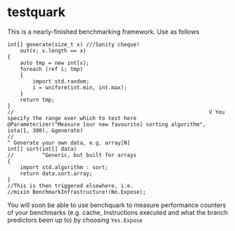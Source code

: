 # testquark
This is a nearly-finished benchmarking framework. 
Use as follows
```
int[] generate(size_t x) ///Sanity cheque!
    out(v; v.length == x)
{
    auto tmp = new int[x];
    foreach (ref i; tmp)
    {
        import std.random;
        i = uniform(int.min, int.max);
    }
    return tmp;
}
//                                                              V You specify the range over which to test here
@Parameterizer("Measure [our new favourite] sorting algorithm", iota(1, 300), &generate)
//                                                                            ^ Generate your own data, e.g. array[N]
int[] sort(int[] data)
//         ^Generic, but built for arrays
{
    import std.algorithm : sort;
    return data.sort.array;
}
//This is then triggered elsewhere, i.e. 
//mixin BenchmarkInfrastructure!(No.Expose);

```

You will soon be able to use benchquark to measure performance counters of your benchmarks (e.g. cache, Instructions executed and 
what the branch predictors been up to) by choosing `Yes.Expose`
